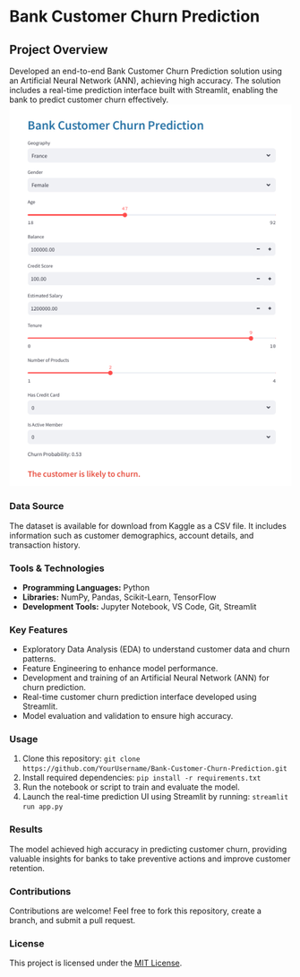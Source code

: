 <h1> Bank Customer Churn Prediction </h1>

<h2><strong>Project Overview</strong></h2>
Developed an end-to-end Bank Customer Churn Prediction solution using an Artificial Neural Network (ANN), achieving high accuracy. The solution includes a real-time prediction interface built with Streamlit, enabling the bank to predict customer churn effectively.

<img src="overview.png" alt="Bank Customer Churn Prediction Visualization">

<h3><strong>Data Source</strong></h3>
The dataset is available for download from Kaggle as a CSV file. It includes information such as customer demographics, account details, and transaction history.

<h3><strong>Tools & Technologies</strong></h3>
<ul>
    <li><strong>Programming Languages:</strong> Python</li>
    <li><strong>Libraries:</strong> NumPy, Pandas, Scikit-Learn, TensorFlow</li>
    <li><strong>Development Tools:</strong> Jupyter Notebook, VS Code, Git, Streamlit</li>
</ul>

<h3><strong>Key Features</strong></h3>
<ul>
    <li>Exploratory Data Analysis (EDA) to understand customer data and churn patterns.</li>
    <li>Feature Engineering to enhance model performance.</li>
    <li>Development and training of an Artificial Neural Network (ANN) for churn prediction.</li>
    <li>Real-time customer churn prediction interface developed using Streamlit.</li>
    <li>Model evaluation and validation to ensure high accuracy.</li>
</ul>

<h3><strong>Usage</strong></h3>
<ol>
    <li>Clone this repository:  
       <code>git clone https://github.com/YourUsername/Bank-Customer-Churn-Prediction.git</code>
    </li>
    <li>Install required dependencies:  
       <code>pip install -r requirements.txt</code>
    </li>
    <li>Run the notebook or script to train and evaluate the model.</li>
    <li>Launch the real-time prediction UI using Streamlit by running:  
       <code>streamlit run app.py</code>
    </li>
</ol>

<h3><strong>Results</strong></h3>
The model achieved high accuracy in predicting customer churn, providing valuable insights for banks to take preventive actions and improve customer retention.

<h3><strong>Contributions</strong></h3>
Contributions are welcome! Feel free to fork this repository, create a branch, and submit a pull request.

<h3><strong>License</strong></h3>
This project is licensed under the <a href="https://opensource.org/licenses/MIT">MIT License</a>.

